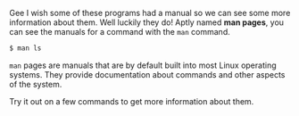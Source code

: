 Gee I wish some of these programs had a manual so we can see some more information about them. Well luckily they do! Aptly named **man pages**, you can see the manuals for a command with the `man` command. 

```bash
$ man ls
```

`man` pages are manuals that are by default built into most Linux operating systems. They provide documentation about commands and other aspects of the system. 

Try it out on a few commands to get more information about them.
